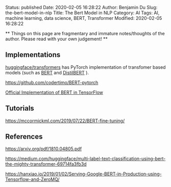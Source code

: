 Status: published
Date: 2020-02-05 16:28:22
Author: Benjamin Du
Slug: the-bert-model-in-nlp
Title: The Bert Model in NLP
Category: AI
Tags: AI, machine learning, data science, BERT, Transformer
Modified: 2020-02-05 16:28:22

**
Things on this page are fragmentary and immature notes/thoughts of the author.
Please read with your own judgement!
**

## Implementations

[huggingface/transformers](https://github.com/huggingface/transformers)
has PyTorch implementation of transfomer based models 
(such as 
[BERT](https://github.com/huggingface/transformers/blob/master/src/transformers/modeling_bert.py)
and
[DistilBERT](https://github.com/huggingface/transformers/blob/master/src/transformers/modeling_distilbert.py)
).

https://github.com/codertimo/BERT-pytorch

[Official Implementation of BERT in TensorFlow](https://github.com/tensorflow/models/tree/master/official/nlp/bert)

## Tutorials

https://mccormickml.com/2019/07/22/BERT-fine-tuning/

## References

https://arxiv.org/pdf/1810.04805.pdf

https://medium.com/huggingface/multi-label-text-classification-using-bert-the-mighty-transformer-69714fa3fb3d

https://hanxiao.io/2019/01/02/Serving-Google-BERT-in-Production-using-Tensorflow-and-ZeroMQ/
